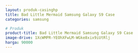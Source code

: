 ```yaml
---
layout: produk-casinghp
title: Bad Little Mermaid Samsung Galaxy S9 Case
categories: samsung

# Produk
product-title: Bad Little Mermaid Samsung Galaxy S9 Case
image-drive: 1XcWMPR-YEOhXFwLM-WGke8xix9iUtRlj
harga: 90000
---
```

